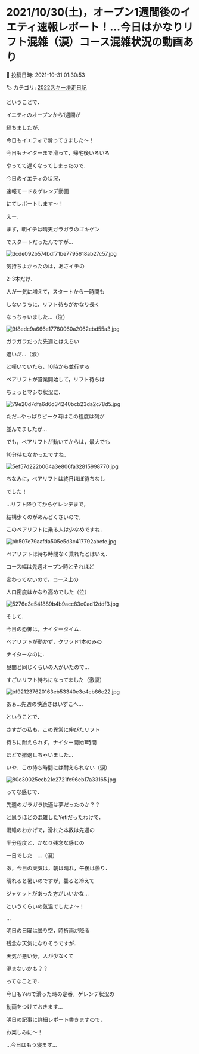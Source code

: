 # 2021/10/30(土)，オープン1週間後のイエティ速報レポート！…今日はかなりリフト混雑（涙）コース混雑状況の動画あり

📅 投稿日時: 2021-10-31 01:30:53

🏷️ カテゴリ: [2022スキー滑走日記](cc9cb73e4320f6a97af6fccc37587a61a.md)

ということで．


イエティのオープンから1週間が


経ちましたが．


今日もイエティで滑ってきました～！





今日もナイターまで滑って，帰宅後いろいろ


やってて遅くなってしまったので．


今日のイエティの状況，


速報モード＆ゲレンデ動画


にてレポートします～！





えー．


まず，朝イチは晴天ガラガラのゴキゲン


でスタートだったんですが…




![dcde092b574bdf71be7795618ab27c57.jpg](images/dcde092b574bdf71be7795618ab27c57.jpg)







気持ちよかったのは，あさイチの


2-3本だけ．


人が一気に増えて，スタートから一時間も


しないうちに，リフト待ちがかなり長く


なっちゃいました…（泣）




![9f8edc9a666e17780060a2062ebd55a3.jpg](images/9f8edc9a666e17780060a2062ebd55a3.jpg)







ガラガラだった先週とはえらい


違いだ…（涙）


と嘆いていたら，10時から並行する


ペアリフトが営業開始して，リフト待ちは


ちょっとマシな状況に．




![79e20d7dfa6d6d34240bcb23da2c78d5.jpg](images/79e20d7dfa6d6d34240bcb23da2c78d5.jpg)







ただ…やっぱりピーク時はこの程度は列が


並んでましたが…


でも，ペアリフトが動いてからは，最大でも


10分待たなかったですね．




![5ef57d222b064a3e806fa32815998770.jpg](images/5ef57d222b064a3e806fa32815998770.jpg)







ちなみに，ペアリフトは終日ほぼ待ちなし


でした！


…リフト降りてからゲレンデまで，


結構歩くのがめんどくさいので，


このペアリフトに乗る人は少なめですね．




![bb507e79aafda505e5d3c417792abefe.jpg](images/bb507e79aafda505e5d3c417792abefe.jpg)







ペアリフトは待ち時間なく乗れたとはいえ．


コース幅は先週オープン時とそれほど


変わってないので，コース上の


人口密度はかなり高めでした（泣）




![5276e3e541889b4b9acc83e0ad12ddf3.jpg](images/5276e3e541889b4b9acc83e0ad12ddf3.jpg)







そして．


今日の恐怖は，ナイタータイム．


ペアリフトが動かず，クワッド1本のみの


ナイターなのに．


昼間と同じくらいの人がいたので…


すごいリフト待ちになってました（激涙）




![bf921237620163eb53340e3e4eb66c22.jpg](images/bf921237620163eb53340e3e4eb66c22.jpg)




あぁ…先週の快適さはいずこへ…





ということで．


さすがの私も，この異常に伸びたリフト


待ちに耐えられず，ナイター開始1時間


ほどで撤退しちゃいました…


いや．この待ち時間には耐えられない（涙）




![80c30025ecb21e2721fe96eb17a33165.jpg](images/80c30025ecb21e2721fe96eb17a33165.jpg)







ってな感じで．


先週のガラガラ快適は夢だったのか？？


と思うほどの混雑したYetiだったわけで．


混雑のおかげで，滑れた本数は先週の


半分程度と，かなり残念な感じの


一日でした　…（涙）





あ，今日の天気は，朝は晴れ，午後は曇り．


晴れると暑いのですが，曇ると冷えて


ジャケットがあった方がいいかな…


というくらいの気温でしたよ～！


…


明日の日曜は曇り空，時折雨が降る


残念な天気になりそうですが．


天気が悪い分，人が少なくて


混まないかも？？





ってなことで．


今日もYetiで滑った時の定番，ゲレンデ状況の


動画をつけておきます…








明日の記事に詳細レポート書きますので，


お楽しみに～！


…今日はもう寝ます…
